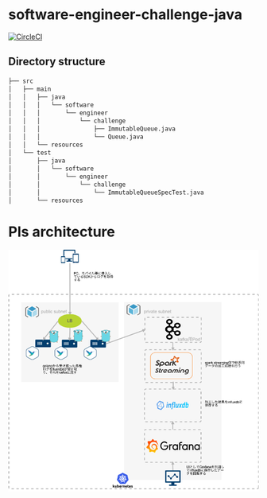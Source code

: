 # software-engineer-challenge-java
[![CircleCI](https://circleci.com/gh/miseyu/software-engineer-challenge-java/tree/master.svg?style=svg)](https://circleci.com/gh/miseyu/software-engineer-challenge-java/tree/master)

## Directory structure
```
├── src
│   ├── main
│   │   ├── java
│   │   │   └── software
│   │   │       └── engineer
│   │   │           └── challenge
│   │   │               ├── ImmutableQueue.java
│   │   │               └── Queue.java
│   │   └── resources
│   └── test
│       ├── java
│       │   └── software
│       │       └── engineer
│       │           └── challenge
│       │               └── ImmutableQueueSpecTest.java
│       └── resources
```

# Pls architecture
![Pls architecture](pls_architecture.png)
